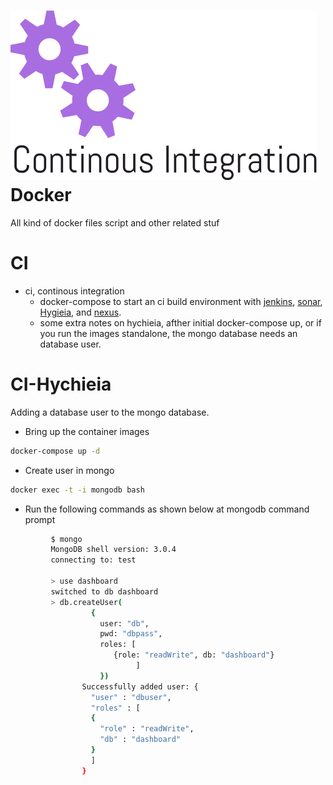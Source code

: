 ![ci-logo.png](ci-logo.png)
Docker
=======
All kind of docker files script and other related stuf

CI
==
* ci, continous integration
  * docker-compose to start an ci build environment with [jenkins](https://jenkins.io/), [sonar](http://www.sonarqube.org/), [Hygieia](https://github.com/capitalone/Hygieia), and [nexus](http://www.sonatype.org/nexus/).
  * some extra notes on hychieia, afther initial docker-compose up, or if you run the images standalone, the mongo database needs an database user.

CI-Hychieia
==

Adding a database user to the mongo database.
* Bring up the container images

```bash
docker-compose up -d
```

  * Create user in mongo

```bash
docker exec -t -i mongodb bash
```

  * Run the following commands as shown below at mongodb command prompt

```bash
         $ mongo  
         MongoDB shell version: 3.0.4
         connecting to: test  

         > use dashboard
         switched to db dashboard
         > db.createUser(
                  {
                    user: "db",
                    pwd: "dbpass",
                    roles: [
                       {role: "readWrite", db: "dashboard"}
                            ]
                    })
                Successfully added user: {
                  "user" : "dbuser",
                  "roles" : [
                  {
                    "role" : "readWrite",
                    "db" : "dashboard"
                  }
                  ]
                }  
```
